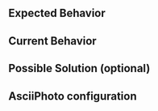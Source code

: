 <!-- Did you know that we have a Telegram channel ? Join us: t.me/cppprogram -->
<!-- Is this a Feature Request ? Please, check out our Wiki first https://github.com/Banginpadr/AsciiPhoto -->
## Expected Behavior

## Current Behavior

## Possible Solution (optional)

## AsciiPhoto configuration

